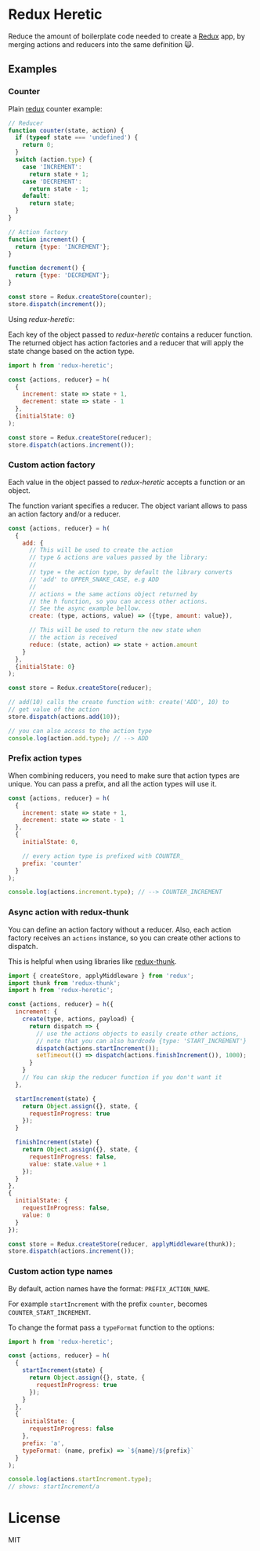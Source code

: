 # Redux Heretic

Reduce the amount of boilerplate code needed to create a [Redux] app, by merging
actions and reducers into the same definition 🙀.

## Examples

### Counter

Plain [redux] counter example:

```js
// Reducer
function counter(state, action) {
  if (typeof state === 'undefined') {
    return 0;
  }
  switch (action.type) {
    case 'INCREMENT':
      return state + 1;
    case 'DECREMENT':
      return state - 1;
    default:
      return state;
  }
}

// Action factory
function increment() {
  return {type: 'INCREMENT'};
}

function decrement() {
  return {type: 'DECREMENT'};
}

const store = Redux.createStore(counter);
store.dispatch(increment());
```

Using _redux-heretic_:

Each key of the object passed to _redux-heretic_ contains a reducer function.
The returned object has action factories and a reducer that will apply the state
change based on the action type.

```js
import h from 'redux-heretic';

const {actions, reducer} = h(
  {
    increment: state => state + 1,
    decrement: state => state - 1
  },
  {initialState: 0}
);

const store = Redux.createStore(reducer);
store.dispatch(actions.increment());
```

### Custom action factory

Each value in the object passed to _redux-heretic_ accepts a function or an
object.

The function variant specifies a reducer. The object variant allows to pass an
action factory and/or a reducer.

```js
const {actions, reducer} = h(
  {
    add: {
      // This will be used to create the action
      // type & actions are values passed by the library:
      //
      // type = the action type, by default the library converts
      // 'add' to UPPER_SNAKE_CASE, e.g ADD
      //
      // actions = the same actions object returned by
      // the h function, so you can access other actions.
      // See the async example bellow.
      create: (type, actions, value) => ({type, amount: value}),

      // This will be used to return the new state when
      // the action is received
      reduce: (state, action) => state + action.amount
    }
  },
  {initialState: 0}
);

const store = Redux.createStore(reducer);

// add(10) calls the create function with: create('ADD', 10) to
// get value of the action
store.dispatch(actions.add(10));

// you can also access to the action type
console.log(action.add.type); // --> ADD
```

### Prefix action types

When combining reducers, you need to make sure that action types are unique. You
can pass a prefix, and all the action types will use it.

```js
const {actions, reducer} = h(
  {
    increment: state => state + 1,
    decrement: state => state - 1
  },
  {
    initialState: 0,

    // every action type is prefixed with COUNTER_
    prefix: 'counter'
  }
);

console.log(actions.increment.type); // --> COUNTER_INCREMENT
```

### Async action with redux-thunk

You can define an action factory without a reducer. Also, each action factory
receives an `actions` instance, so you can create other actions to dispatch.

This is helpful when using libraries like [redux-thunk].

```js
import { createStore, applyMiddleware } from 'redux';
import thunk from 'redux-thunk';
import h from 'redux-heretic';

const {actions, reducer} = h({
  increment: {
    create(type, actions, payload) {
      return dispatch => {
        // use the actions objects to easily create other actions,
        // note that you can also hardcode {type: 'START_INCREMENT'}
        dispatch(actions.startIncrement());
        setTimeout(() => dispatch(actions.finishIncrement()), 1000);
      }
    }
    // You can skip the reducer function if you don't want it
  },

  startIncrement(state) {
    return Object.assign({}, state, {
      requestInProgress: true
    });
  }

  finishIncrement(state) {
    return Object.assign({}, state, {
      requestInProgress: false,
      value: state.value + 1
    });
  }
},
{  
  initialState: {
    requestInProgress: false,
    value: 0
  }
});

const store = Redux.createStore(reducer, applyMiddleware(thunk));
store.dispatch(actions.increment());
```

### Custom action type names

By default, action names have the format: `PREFIX_ACTION_NAME`.

For example `startIncrement` with the prefix `counter`, becomes
`COUNTER_START_INCREMENT`.

To change the format pass a `typeFormat` function to the options:

```js
import h from 'redux-heretic';

const {actions, reducer} = h(
  {
    startIncrement(state) {
      return Object.assign({}, state, {
        requestInProgress: true
      });
    }
  },
  {
    initialState: {
      requestInProgress: false
    },
    prefix: 'a',
    typeFormat: (name, prefix) => `${name}/${prefix}`
  }
);

console.log(actions.startIncrement.type);
// shows: startIncrement/a
```

# License

MIT

[redux]: https://redux.js.org/
[redux-thunk]: https://github.com/gaearon/redux-thunk
